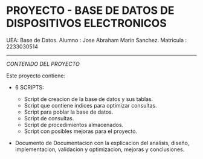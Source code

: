 # PROYECTO - BASE DE DATOS DE DISPOSITIVOS ELECTRONICOS

UEA: Base de Datos.
Alumno : Jose Abraham Marin Sanchez.
Matricula : 2233030514

------------------------------------------------------

*CONTENIDO DEL PROYECTO*

Este proyecto contiene:

* 6 SCRIPTS:
    * Script de creacion de la base de datos y sus tablas.
    * Script que contiene indices para optimizar consultas. 
    * Script para poblar la base de datos.
    * Script de consultas.
    * Script de procedimientos almacenados.
    * Script con posibles mejoras para el proyecto.



* Documento de Documentacion con la explicacion del analisis, diseño, implementacion, validacion y optimizacion, mejoras y conclusiones.  
